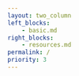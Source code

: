 ```yaml
---
layout: two_column
left_blocks:
    - basic.md
right_blocks:
    - resources.md
permalink: /
priority: 3
---
```

